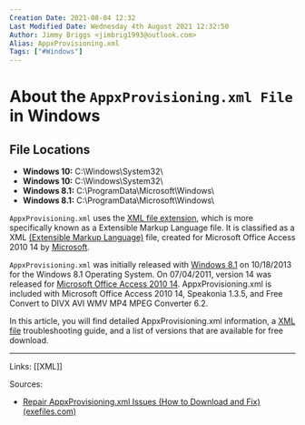 ```yaml
---
Creation Date: 2021-08-04 12:32
Last Modified Date: Wednesday 4th August 2021 12:32:50
Author: Jimmy Briggs <jimbrig1993@outlook.com>
Alias: AppxProvisioning.xml
Tags: ["#Windows"]
---
```


# About the `AppxProvisioning.xml File` in Windows

## File Locations

-   **Windows 10:** C:\Windows\System32\
-   **Windows 10:** C:\Windows\System32\
-   **Windows 8.1:** C:\ProgramData\Microsoft\Windows\
-   **Windows 8.1:** C:\ProgramData\Microsoft\Windows\

`AppxProvisioning.xml` uses the [XML file extension](https://www.exefiles.com/en/software/microsoft/microsoft-office-access-2010/extensions/xml/all-files/), which is more specifically known as a Extensible Markup Language file. It is classified as a XML [(Extensible Markup Language)](https://www.exefiles.com/en/extensions/file-types/data/) file, created for Microsoft Office Access 2010 14 by [Microsoft](https://www.exefiles.com/en/developers/microsoft/).

`AppxProvisioning.xml` was initially released with [Windows 8.1](https://www.exefiles.com/en/software/microsoft/windows/) on 10/18/2013 for the Windows 8.1 Operating System. On 07/04/2011, version 14 was released for [Microsoft Office Access 2010 14](https://www.exefiles.com/en/software/microsoft/microsoft-office-access-2010/all-files/). AppxProvisioning.xml is included with Microsoft Office Access 2010 14, Speakonia 1.3.5, and Free Convert to DIVX AVI WMV MP4 MPEG Converter 6.2.

In this article, you will find detailed AppxProvisioning.xml information, a [XML file](https://www.exefiles.com/en/extensions/xml/all-files/) troubleshooting guide, and a list of versions that are available for free download.


***

Links: [[XML]]

Sources:
- [Repair AppxProvisioning.xml Issues (How to Download and Fix) (exefiles.com)](https://www.exefiles.com/en/xml/appxprovisioning-xml/)

